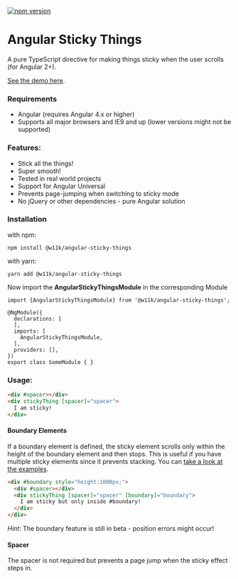 [![npm version](https://badge.fury.io/js/%40w11k%2Fangular-sticky-things.svg)](https://badge.fury.io/js/%40w11k%2Fangular-sticky-things)

# Angular Sticky Things

A pure TypeScript directive for making things sticky when the user scrolls (for Angular 2+).

[See the demo here](https://w11k.github.io/angular-sticky-things/).


### Requirements

* Angular (requires Angular 4.x or higher)
* Supports all major browsers and IE9 and up (lower versions might not be supported)

### Features:
* Stick all the things!
* Super smooth!
* Tested in real world projects
* Support for Angular Universal
* Prevents page-jumping when switching to sticky mode
* No jQuery or other dependencies - pure Angular solution

### Installation

with npm:
```
npm install @w11k/angular-sticky-things
```

with yarn:
```
yarn add @w11k/angular-sticky-things
```


Now import the **AngularStickyThingsModule** in the corresponding Module
```
import {AngularStickyThingsModule} from '@w11k/angular-sticky-things';

@NgModule({
  declarations: [
  ],
  imports: [
    AngularStickyThingsModule,
  ],
  providers: [],
})
export class SomeModule { }
```


### Usage:
```html
<div #spacer></div>
<div stickyThing [spacer]="spacer">
  I am sticky!
</div>
```


#### Boundary Elements

If a boundary element is defined, the sticky element scrolls only within the height of the boundary element and then stops. This is useful if you have multiple sticky elements since it prevents stacking. You can [take a look at the examples](https://w11k.github.io/angular-sticky-things/).
```html
<div #boundary style="height:1000px;">
  <div #spacer></div>
  <div stickyThing [spacer]="spacer" [boundary]="boundary">
    I am sticky but only inside #boundary!
  </div>
</div>

```

*Hint*: The boundary feature is still in beta - position errors might occur!

#### Spacer

The spacer is not required but prevents a page jump when the sticky effect steps in.
